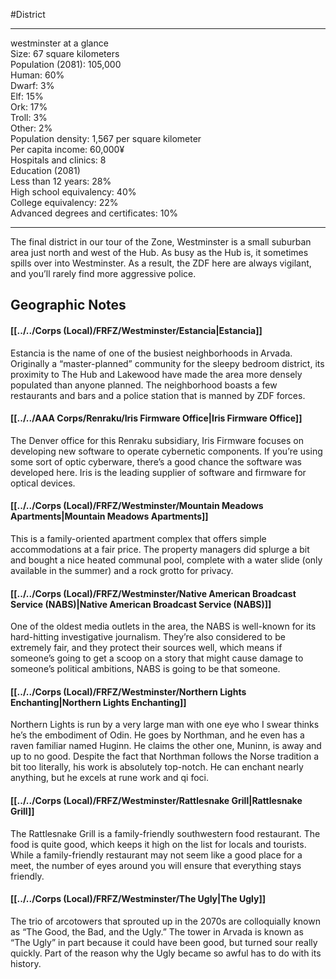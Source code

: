 #District 

---
westminster at a glance  
Size: 67 square kilometers  
Population (2081): 105,000  
Human: 60%  
Dwarf: 3%  
Elf: 15%  
Ork: 17%  
Troll: 3%  
Other: 2%  
Population density: 1,567 per square kilometer  
Per capita income: 60,000¥  
Hospitals and clinics: 8  
Education (2081)  
Less than 12 years: 28%  
High school equivalency: 40%  
College equivalency: 22%  
Advanced degrees and certificates: 10%

---
The final district in our tour of the Zone, Westminster is a small suburban area just north and west of the Hub. As busy as the Hub is, it sometimes spills over into Westminster. As a result, the ZDF here are always vigilant, and you’ll rarely find more aggressive police.

## Geographic Notes
#### [[../../Corps (Local)/FRFZ/Westminster/Estancia|Estancia]]
Estancia is the name of one of the busiest neighborhoods in Arvada. Originally a “master-planned” community for the sleepy bedroom district, its proximity to The Hub and Lakewood have made the area more densely populated than anyone planned. The neighborhood boasts a few restaurants and bars and a police station that is manned by ZDF forces.

#### [[../../AAA Corps/Renraku/Iris Firmware Office|Iris Firmware Office]]
The Denver office for this Renraku subsidiary, Iris Firmware focuses on developing new software to operate cybernetic components. If you’re using some sort of optic cyberware, there’s a good chance the software was developed here. Iris is the leading supplier of software and firmware for optical devices. 

#### [[../../Corps (Local)/FRFZ/Westminster/Mountain Meadows Apartments|Mountain Meadows Apartments]]
This is a family-oriented apartment complex that offers simple accommodations at a fair price. The property managers did splurge a bit and bought a nice heated communal pool, complete with a water slide (only available in the summer) and a rock grotto for privacy.

#### [[../../Corps (Local)/FRFZ/Westminster/Native American Broadcast Service (NABS)|Native American Broadcast Service (NABS)]]
One of the oldest media outlets in the area, the NABS is well-known for its hard-hitting investigative journalism. They’re also considered to be extremely fair, and they protect their sources well, which means if someone’s going to get a scoop on a story that might cause damage to someone’s political ambitions, NABS is going to be that someone.  

#### [[../../Corps (Local)/FRFZ/Westminster/Northern Lights Enchanting|Northern Lights Enchanting]]
Northern Lights is run by a very large man with one eye who I swear thinks he’s the embodiment of Odin. He goes by Northman, and he even has a raven familiar named Huginn. He claims the other one, Muninn, is away and up to no good. Despite the fact that Northman follows the Norse tradition a bit too literally, his work is absolutely top-notch. He can enchant nearly anything, but he excels at rune work and qi foci.

#### [[../../Corps (Local)/FRFZ/Westminster/Rattlesnake Grill|Rattlesnake Grill]]
The Rattlesnake Grill is a family-friendly southwestern food restaurant. The food is quite good, which keeps it high on the list for locals and tourists. While a family-friendly restaurant may not seem like a good place for a meet, the number of eyes around you will ensure that everything stays friendly.

#### [[../../Corps (Local)/FRFZ/Westminster/The Ugly|The Ugly]]
The trio of arcotowers that sprouted up in the 2070s are colloquially known as “The Good, the Bad, and the Ugly.” The tower in Arvada is known as “The Ugly” in part because it could have been good, but turned sour really quickly. Part of the reason why the Ugly became so awful has to do with its history.  